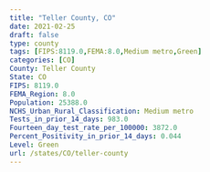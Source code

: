 ```yaml
---
title: "Teller County, CO"
date: 2021-02-25
draft: false
type: county
tags: [FIPS:8119.0,FEMA:8.0,Medium metro,Green]
categories: [CO]
County: Teller County
State: CO
FIPS: 8119.0
FEMA_Region: 8.0
Population: 25388.0
NCHS_Urban_Rural_Classification: Medium metro
Tests_in_prior_14_days: 983.0
Fourteen_day_test_rate_per_100000: 3872.0
Percent_Positivity_in_prior_14_days: 0.044
Level: Green
url: /states/CO/teller-county
---
```



